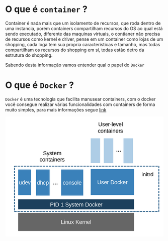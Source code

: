 # O que é `container` ?

Container é nada mais que um isolamento de recursos, que roda dentro de uma instancia, porém containers compartilham recursos do OS ao qual está sendo executado, diferente das maquinas virtuais, o contianer não precisa de recursos como kernel e driver, pense em um container como lojas de um shopping, cada loga tem sua propria caracteristicas e tamanho, mas todas compartilham os recursos do shopping em sí, todas estão detro da estrutura do shopping.

Sabendo desta informação vamos entender qual o papel do `Docker`

# O que é `Docker` ?

`Docker` é uma tecnologia que facilita manusear containers, com o docker você consegue realizar várias funcionalidades com containers de forma muito simples, para mais informações segue [link](https://docs.docker.com/)

![containers_docker](Cap_1/imgs/containers_docker.png)
